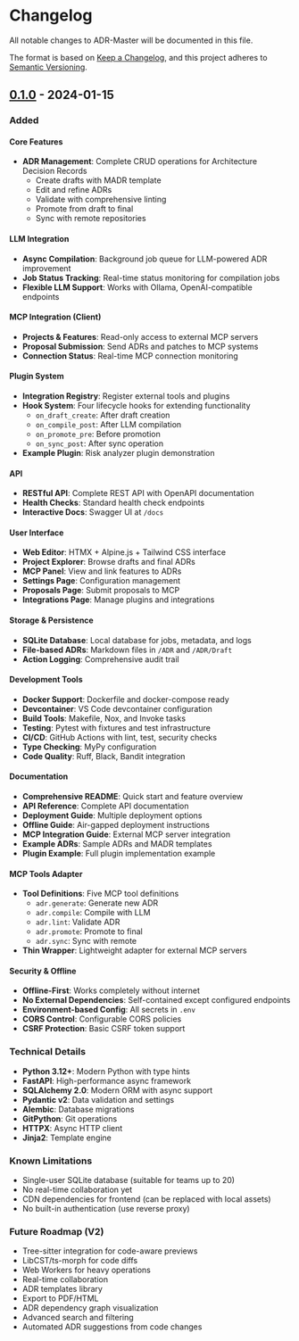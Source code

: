 # Changelog

All notable changes to ADR-Master will be documented in this file.

The format is based on [Keep a Changelog](https://keepachangelog.com/en/1.0.0/),
and this project adheres to [Semantic Versioning](https://semver.org/spec/v2.0.0.html).

## [0.1.0] - 2024-01-15

### Added

#### Core Features
- **ADR Management**: Complete CRUD operations for Architecture Decision Records
  - Create drafts with MADR template
  - Edit and refine ADRs
  - Validate with comprehensive linting
  - Promote from draft to final
  - Sync with remote repositories

#### LLM Integration
- **Async Compilation**: Background job queue for LLM-powered ADR improvement
- **Job Status Tracking**: Real-time status monitoring for compilation jobs
- **Flexible LLM Support**: Works with Ollama, OpenAI-compatible endpoints

#### MCP Integration (Client)
- **Projects & Features**: Read-only access to external MCP servers
- **Proposal Submission**: Send ADRs and patches to MCP systems
- **Connection Status**: Real-time MCP connection monitoring

#### Plugin System
- **Integration Registry**: Register external tools and plugins
- **Hook System**: Four lifecycle hooks for extending functionality
  - `on_draft_create`: After draft creation
  - `on_compile_post`: After LLM compilation
  - `on_promote_pre`: Before promotion
  - `on_sync_post`: After sync operation
- **Example Plugin**: Risk analyzer plugin demonstration

#### API
- **RESTful API**: Complete REST API with OpenAPI documentation
- **Health Checks**: Standard health check endpoints
- **Interactive Docs**: Swagger UI at `/docs`

#### User Interface
- **Web Editor**: HTMX + Alpine.js + Tailwind CSS interface
- **Project Explorer**: Browse drafts and final ADRs
- **MCP Panel**: View and link features to ADRs
- **Settings Page**: Configuration management
- **Proposals Page**: Submit proposals to MCP
- **Integrations Page**: Manage plugins and integrations

#### Storage & Persistence
- **SQLite Database**: Local database for jobs, metadata, and logs
- **File-based ADRs**: Markdown files in `/ADR` and `/ADR/Draft`
- **Action Logging**: Comprehensive audit trail

#### Development Tools
- **Docker Support**: Dockerfile and docker-compose ready
- **Devcontainer**: VS Code devcontainer configuration
- **Build Tools**: Makefile, Nox, and Invoke tasks
- **Testing**: Pytest with fixtures and test infrastructure
- **CI/CD**: GitHub Actions with lint, test, security checks
- **Type Checking**: MyPy configuration
- **Code Quality**: Ruff, Black, Bandit integration

#### Documentation
- **Comprehensive README**: Quick start and feature overview
- **API Reference**: Complete API documentation
- **Deployment Guide**: Multiple deployment options
- **Offline Guide**: Air-gapped deployment instructions
- **MCP Integration Guide**: External MCP server integration
- **Example ADRs**: Sample ADRs and MADR templates
- **Plugin Example**: Full plugin implementation example

#### MCP Tools Adapter
- **Tool Definitions**: Five MCP tool definitions
  - `adr.generate`: Generate new ADR
  - `adr.compile`: Compile with LLM
  - `adr.lint`: Validate ADR
  - `adr.promote`: Promote to final
  - `adr.sync`: Sync with remote
- **Thin Wrapper**: Lightweight adapter for external MCP servers

#### Security & Offline
- **Offline-First**: Works completely without internet
- **No External Dependencies**: Self-contained except configured endpoints
- **Environment-based Config**: All secrets in `.env`
- **CORS Control**: Configurable CORS policies
- **CSRF Protection**: Basic CSRF token support

### Technical Details

- **Python 3.12+**: Modern Python with type hints
- **FastAPI**: High-performance async framework
- **SQLAlchemy 2.0**: Modern ORM with async support
- **Pydantic v2**: Data validation and settings
- **Alembic**: Database migrations
- **GitPython**: Git operations
- **HTTPX**: Async HTTP client
- **Jinja2**: Template engine

### Known Limitations

- Single-user SQLite database (suitable for teams up to 20)
- No real-time collaboration yet
- CDN dependencies for frontend (can be replaced with local assets)
- No built-in authentication (use reverse proxy)

### Future Roadmap (V2)

- Tree-sitter integration for code-aware previews
- LibCST/ts-morph for code diffs
- Web Workers for heavy operations
- Real-time collaboration
- ADR templates library
- Export to PDF/HTML
- ADR dependency graph visualization
- Advanced search and filtering
- Automated ADR suggestions from code changes

[0.1.0]: https://github.com/keithjasper83/ADR-Master/releases/tag/v0.1.0
